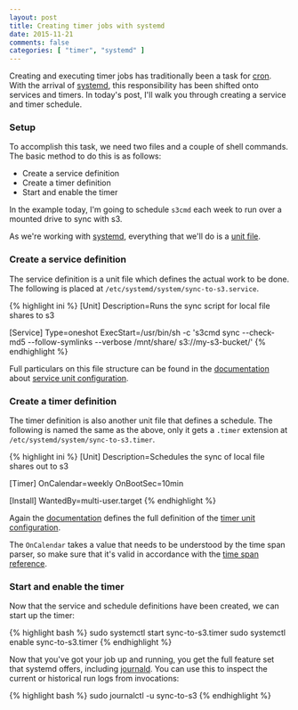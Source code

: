 ```yaml
---
layout: post
title: Creating timer jobs with systemd
date: 2015-11-21
comments: false
categories: [ "timer", "systemd" ]
---
```


Creating and executing timer jobs has traditionally been a task for [cron](https://en.wikipedia.org/wiki/Cron). With the arrival of [systemd](https://en.wikipedia.org/wiki/Systemd), this responsibility has been shifted onto services and timers. In today's post, I'll walk you through creating a service and timer schedule.

### Setup

To accomplish this task, we need two files and a couple of shell commands. The basic method to do this is as follows:

* Create a service definition
* Create a timer definition
* Start and enable the timer

In the example today, I'm going to schedule `s3cmd` each week to run over a mounted drive to sync with s3. 

As we're working with [systemd](https://en.wikipedia.org/wiki/Systemd), everything that we'll do is a [unit file](http://www.freedesktop.org/software/systemd/man/systemd.unit.html).

### Create a service definition

The service definition is a unit file which defines the actual work to be done. The following is placed at `/etc/systemd/system/sync-to-s3.service`.

{% highlight ini %}
[Unit]
Description=Runs the sync script for local file shares to s3

[Service]
Type=oneshot
ExecStart=/usr/bin/sh -c 's3cmd sync --check-md5 --follow-symlinks --verbose /mnt/share/ s3://my-s3-bucket/'
{% endhighlight %}

Full particulars on this file structure can be found in the [documentation](http://www.freedesktop.org/software/systemd/man/) about [service unit configuration](http://www.freedesktop.org/software/systemd/man/systemd.service.html).

### Create a timer definition

The timer definition is also another unit file that defines a schedule. The following is named the same as the above, only it gets a `.timer` extension at `/etc/systemd/system/sync-to-s3.timer`.

{% highlight ini %}
[Unit]
Description=Schedules the sync of local file shares out to s3

[Timer]
OnCalendar=weekly
OnBootSec=10min

[Install]
WantedBy=multi-user.target
{% endhighlight %}

Again the [documentation](http://www.freedesktop.org/software/systemd/man/) defines the full definition of the [timer unit configuration](http://www.freedesktop.org/software/systemd/man/systemd.timer.html).

The `OnCalendar` takes a value that needs to be understood by the time span parser, so make sure that it's valid in accordance with the [time span reference](http://www.freedesktop.org/software/systemd/man/systemd.time.html).

### Start and enable the timer

Now that the service and schedule definitions have been created, we can start up the timer:

{% highlight bash %}
sudo systemctl start sync-to-s3.timer
sudo systemctl enable sync-to-s3.timer
{% endhighlight %}

Now that you've got your job up and running, you get the full feature set that systemd offers, including [journald](http://www.freedesktop.org/software/systemd/man/systemd-journald.service.html). You can use this to inspect the current or historical run logs from invocations:

{% highlight bash %}
sudo journalctl -u sync-to-s3
{% endhighlight %}

